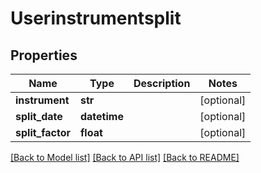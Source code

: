 # Userinstrumentsplit

## Properties
Name | Type | Description | Notes
------------ | ------------- | ------------- | -------------
**instrument** | **str** |  | [optional] 
**split_date** | **datetime** |  | [optional] 
**split_factor** | **float** |  | [optional] 

[[Back to Model list]](../README.md#documentation-for-models) [[Back to API list]](../README.md#documentation-for-api-endpoints) [[Back to README]](../README.md)


